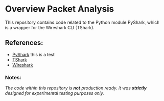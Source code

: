 # Overview Packet Analysis

<p align="justify">
This repository contains code related to the Python module PyShark, which is a wrapper for the Wireshark CLI (TShark).
</p>

## References:

* [PyShark](https://kiminewt.github.io/pyshark) this is a test
* [TShark](https://www.wireshark.org/docs/man-pages/tshark.html)
* [Wireshark](https://www.wireshark.org)


### Notes:

_The code within this repository is **not** production ready. It was **strictly** designed for experimental testing purposes only._

